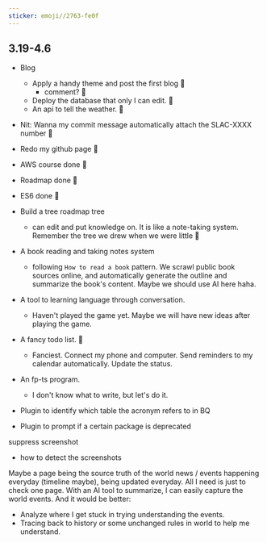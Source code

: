 ```yaml
---
sticker: emoji//2763-fe0f
---
```


## 3.19-4.6
- Blog
	- Apply a handy theme and post the first blog 👀
		- comment? 👀
	- Deploy the database that only I can edit. 👀
	- An api to tell the weather. 👀

- Nit: Wanna my commit message automatically attach the SLAC-XXXX number 👀

- Redo my github page 👀

- AWS course done 👀
- Roadmap done 👀
- ES6 done 👀

- Build a tree roadmap tree
	- can edit and put knowledge on. It is like a note-taking system. Remember the tree we drew when we were little 👀
	
- A book reading and taking notes system
	- following `How to read a book` pattern. We scrawl public book sources online, and automatically generate the outline and summarize the book's content. Maybe we should use AI here haha.

- A tool to learning language through conversation. 
	- Haven't played the game yet. Maybe we will have new ideas after playing the game.

- A fancy todo list. 👀
	- Fanciest. Connect my phone and computer. Send reminders to my calendar automatically. Update the status.

- An fp-ts program. 
	- I don't know what to write, but let's do it.


- Plugin to identify which table the acronym refers to in BQ
- Plugin to prompt if a certain package is deprecated

suppress screenshot
- how to detect the screenshots

Maybe a page being the source truth of the world news / events happening everyday (timeline maybe), being updated everyday. All I need is just to check one page. With an AI tool to summarize, I can easily capture the world events. And it would be better:
- Analyze where I get stuck in trying understanding the events.
- Tracing back to history or some unchanged rules in world to help me understand.